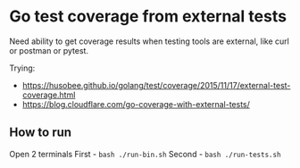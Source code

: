 # Go test coverage from external tests

Need ability to get coverage results when testing tools are external, like curl or postman or pytest.

Trying:
* https://husobee.github.io/golang/test/coverage/2015/11/17/external-test-coverage.html
* https://blog.cloudflare.com/go-coverage-with-external-tests/

## How to run

Open 2 terminals
First - `bash ./run-bin.sh`
Second - `bash ./run-tests.sh`
